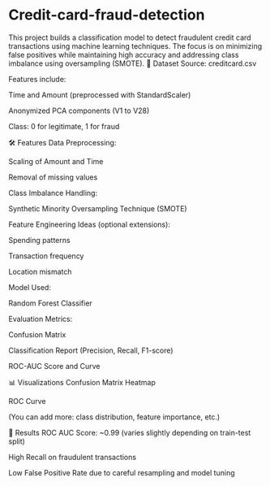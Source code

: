 # Credit-card-fraud-detection
This project builds a classification model to detect fraudulent credit card transactions using machine learning techniques. The focus is on minimizing false positives while maintaining high accuracy and addressing class imbalance using oversampling (SMOTE).
📂 Dataset
Source: creditcard.csv

Features include:

Time and Amount (preprocessed with StandardScaler)

Anonymized PCA components (V1 to V28)

Class: 0 for legitimate, 1 for fraud

🛠 Features
Data Preprocessing:

Scaling of Amount and Time

Removal of missing values

Class Imbalance Handling:

Synthetic Minority Oversampling Technique (SMOTE)

Feature Engineering Ideas (optional extensions):

Spending patterns

Transaction frequency

Location mismatch

Model Used:

Random Forest Classifier

Evaluation Metrics:

Confusion Matrix

Classification Report (Precision, Recall, F1-score)

ROC-AUC Score and Curve

📊 Visualizations
Confusion Matrix Heatmap

ROC Curve

(You can add more: class distribution, feature importance, etc.)

🧪 Results
ROC AUC Score: ~0.99 (varies slightly depending on train-test split)

High Recall on fraudulent transactions

Low False Positive Rate due to careful resampling and model tuning
